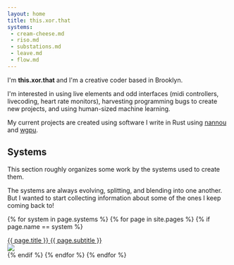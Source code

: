 ```yaml
---
layout: home
title: this.xor.that
systems:
 - cream-cheese.md
 - riso.md
 - substations.md
 - leave.md
 - flow.md
---
```


I'm **this.xor.that** and I'm a creative coder based in Brooklyn.

I'm interested in using live elements and odd interfaces (midi controllers, livecoding, heart rate monitors), harvesting programming bugs to create new projects, and using human-sized machine learning.

My current projects are created using software I write in Rust using [nannou](https://nannou.cc) and [wgpu](https://wgpu.rs).

## Systems

This section roughly organizes some work by the systems used to create them.

The systems are always evolving, splitting, and blending into one another. 
But I wanted to start collecting information about some of the ones I keep coming back to!

{% for system in page.systems %}
  {% for page in site.pages %}
    {% if page.name == system %}
<div class="cover-title">
<a href="{{ page.url }}">
<div class="title">{{ page.title }}
<span class="subtitle">{{ page.subtitle }}</span>
</div>
<img src="{{ page.cover }}">
</a>
</div>
    {% endif %}
  {% endfor %}
{% endfor %}


